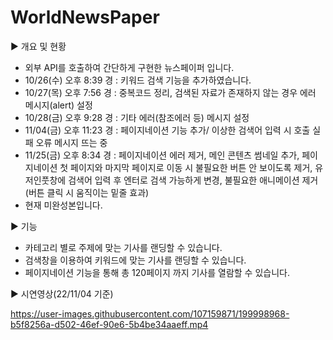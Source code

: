 # WorldNewsPaper

▶ 개요 및 현황
- 외부 API를 호출하여 간단하게 구현한 뉴스페이퍼 입니다.
- 10/26(수) 오후 8:39 경 : 키워드 검색 기능을 추가하였습니다.
- 10/27(목) 오후 7:56 경 : 중복코드 정리, 검색된 자료가 존재하지 않는 경우 에러 메시지(alert) 설정
- 10/28(금) 오후 9:28 경 : 기타 에러(참조에러 등) 메시지 설정
- 11/04(금) 오후 11:23 경 : 페이지네이션 기능 추가/ 이상한 검색어 입력 시 호출 실패 오류 메시지 뜨는 중
- 11/25(금) 오후 8:34 경 : 페이지네이션 에러 제거, 메인 콘텐츠 썸네일 추가, 페이지네이션 첫 페이지와 마지막 페이지로 이동 시 불필요한 버튼 안 보이도록 제거, 유저인풋창에 검색어 입력 후 엔터로 검색 가능하게 변경, 불필요한 애니메이션 제거(버튼 클릭 시 움직이는 밑줄 효과)
- 현재 미완성본입니다.

▶ 기능
- 카테고리 별로 주제에 맞는 기사를 랜딩할 수 있습니다.
- 검색창을 이용하여 키워드에 맞는 기사를 랜딩할 수 있습니다.
- 페이지네이션 기능을 통해 총 120페이지 까지 기사를 열람할 수 있습니다.

▶ 시연영상(22/11/04 기준)






https://user-images.githubusercontent.com/107159871/199998968-b5f8256a-d502-46ef-90e6-5b4be34aaeff.mp4

